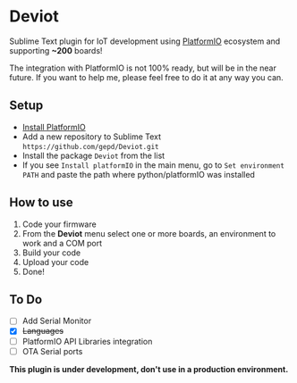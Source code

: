 # Deviot
Sublime Text plugin for IoT development using [PlatformIO](http://platformio.org/) ecosystem and supporting **~200** boards!

The integration with PlatformIO is not 100% ready, but will be in the near future. 
If you want to help me, please feel free to do it at any way you can.

## Setup

* [Install PlatformIO](http://platformio.org/#!/get-started)
* Add a new repository to Sublime Text `https://github.com/gepd/Deviot.git`
* Install the package `Deviot` from the list
* If you see `Install platformIO` in the main menu, go to `Set environment PATH` and paste the path where python/platformIO was installed

## How to use
1. Code your firmware
2. From the **Deviot** menu select one or more boards, an environment to work and a COM port
3. Build your code
4. Upload your code
5. Done!

## To Do
- [ ] Add Serial Monitor
- [x] <del>Languages</del>
- [ ] PlatformIO API Libraries integration
- [ ] OTA Serial ports

**This plugin is under development, don't use in a production environment.**
